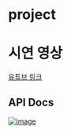 # project

# 시연 영상
[유튜브 링크](https://youtu.be/ryHLz73uc18)

## API Docs

[![image](https://user-images.githubusercontent.com/54229039/142843496-1438df46-469f-43b3-ab97-efd64539d567.png)](https://dongyeong-kwon.gitbook.io/knu-itec401002-team-06-api-docs/)
